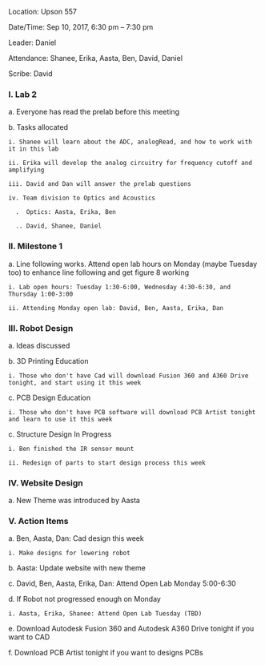 Location: Upson 557

Date/Time: Sep 10, 2017, 6:30 pm – 7:30 pm

Leader: Daniel

Attendance: Shanee, Erika, Aasta, Ben, David, Daniel

Scribe: David

### I. Lab 2
  a. Everyone has read the prelab before this meeting
  
  b. Tasks allocated
  
    i. Shanee will learn about the ADC, analogRead, and how to work with it in this lab
    
    ii. Erika will develop the analog circuitry for frequency cutoff and amplifying
    
    iii. David and Dan will answer the prelab questions
    
    iv. Team division to Optics and Acoustics
    
      .  Optics: Aasta, Erika, Ben
      
      .. David, Shanee, Daniel
    
### II. Milestone 1
  a. Line following works. Attend open lab hours on Monday (maybe Tuesday too) to enhance line following and get figure 8 working
  
    i. Lab open hours: Tuesday 1:30-6:00, Wednesday 4:30-6:30, and Thursday 1:00-3:00
    
    ii. Attending Monday open lab: David, Ben, Aasta, Erika, Dan
  
### III. Robot Design
  a. Ideas discussed
  
  b. 3D Printing Education
  
    i. Those who don't have Cad will download Fusion 360 and A360 Drive tonight, and start using it this week
    
  c. PCB Design Education
  
    i. Those who don't have PCB software will download PCB Artist tonight and learn to use it this week
    
  c. Structure Design In Progress
  
    i. Ben finished the IR sensor mount
    
    ii. Redesign of parts to start design process this week
    
### IV. Website Design

  a. New Theme was introduced by Aasta

### V. Action Items
  a. Ben, Aasta, Dan: Cad design this week
  
    i. Make designs for lowering robot
  
  b. Aasta: Update website with new theme
  
  c. David, Ben, Aasta, Erika, Dan: Attend Open Lab Monday 5:00-6:30

  d. If Robot not progressed enough on Monday
  
    i. Aasta, Erika, Shanee: Attend Open Lab Tuesday (TBD)
    
  e. Download Autodesk Fusion 360 and Autodesk A360 Drive tonight if you want to CAD
  
  f. Download PCB Artist tonight if you want to designs PCBs
